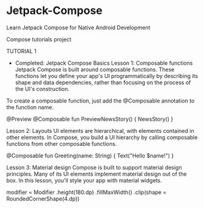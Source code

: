 # Jetpack-Compose
Learn Jetpack Compose for Native Android Development

Compose tutorials project


TUTORIAL 1
- Completed: Jetpack Compose Basics
Lesson 1: Composable functions
Jetpack Compose is built around composable functions. These functions let you define your app's UI programmatically by describing its shape and data dependencies, rather than focusing on the process of the UI's construction. 

To create a composable function, just add the @Composable annotation to the function name.

@Preview
@Composable
fun PreviewNewsStory()  {
    NewsStory()
}

Lesson 2: Layouts
UI elements are hierarchical, with elements contained in other elements. In Compose, you build a UI hierarchy by calling composable functions from other composable functions.

@Composable
fun Greeting(name: String) {
    Text("Hello $name!")
}

Lesson 3: Material design
Compose is built to support material design principles. Many of its UI elements implement material design out of the box. In this lesson, you'll style your app with material widgets.

modifier = Modifier
                .height(180.dp)
                .fillMaxWidth()
                .clip(shape = RoundedCornerShape(4.dp))


